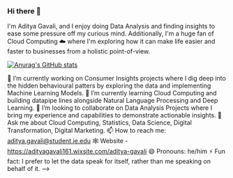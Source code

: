### Hi there 👋

I'm Aditya Gavali, and I enjoy doing Data Analysis and finding insights to ease some pressure off my curious mind. Additionally, I'm a huge fan of Cloud Computing ☁️ where I'm exploring how it can make life easier and faster to businesses from a holistic point-of-view.

[![Anurag's GitHub stats](https://github-readme-stats.vercel.app/api?username=aditya12997)](https://github.com/anuraghazra/github-readme-stats)

🔭 I’m currently working on Consumer Insights projects where I dig deep into the hidden behavioural patters by exploring the data and implementing Machine Learning Models.
🌱 I’m currently learning Cloud Computing and building datapipe lines alongside Natural Language Processing and Deep Learning.
👯 I’m looking to collaborate on Data Analysis Projects where I bring my experience and capabilities to demonstrate actionable insights.
💬 Ask me about Cloud Computing, Statistics, Data Science, Digital Transformation, Digital Marketing.
📫 How to reach me: aditya.gavali@student.ie.edu
🕸 Website - https://adityagavali161.wixsite.com/aditya-gavali
😄 Pronouns: he/him
⚡ Fun fact: I prefer to let the data speak for itself, rather than me speaking on behalf of it.
-->
